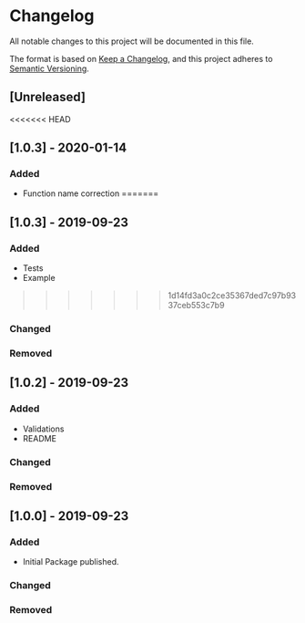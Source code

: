 # Changelog
All notable changes to this project will be documented in this file.

The format is based on [Keep a Changelog](https://keepachangelog.com/en/1.0.0/),
and this project adheres to [Semantic Versioning](https://semver.org/spec/v2.0.0.html).

## [Unreleased]

<<<<<<< HEAD
## [1.0.3] - 2020-01-14
### Added
- Function name correction
=======
## [1.0.3] - 2019-09-23
### Added
- Tests
- Example
>>>>>>> 1d14fd3a0c2ce35367ded7c97b9337ceb553c7b9
### Changed
### Removed

## [1.0.2] - 2019-09-23
### Added
- Validations
- README
### Changed
### Removed

## [1.0.0] - 2019-09-23
### Added
- Initial Package published.
### Changed
### Removed